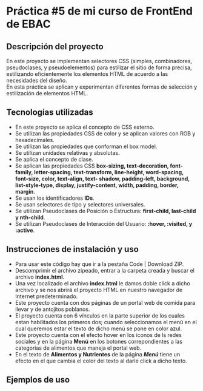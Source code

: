 <h1>Práctica #5 de mi curso de FrontEnd de EBAC</h1>
<h2>Descripción del proyecto</h2>
En este proyecto se implementan selectores CSS (simples, combinadores, pseudoclases, y pseudoelementos) para estilizar el sitio de forma precisa, estilizando eficientemente los elementos HTML de acuerdo a las necesidades del diseño.
<br>
En esta práctica se aplican y experimentan diferentes formas de selección y estilización de elementos HTML.
<h2>Tecnologías utilizadas</h2>
<ul>
  <li>En este proyecto se aplica el concepto de CSS externo.</li>
  <li>Se utilizan las propiedades CSS de color y se aplican valores con RGB y hexadecimales.</li>
  <li>Se utilizan las propiedades que conforman el box model.</li>
  <li>Se utilizan unidades relativas y absolutas.</li>
  <li>Se aplica el concepto de clase.</li>
  <li>Se aplican las propiedades CSS <strong>box-sizing, text-decoration, font-family, letter-spacing, text-transform, line-height, word-spacing, font-size, color, text-align, text-    shadow, padding-left, background, list-style-type, display, justify-content, width, padding, border, margin</strong>.</li>
<li>Se usan los identificadores <b>IDs</b>.</li>
<li>Se usan selectores de tipo y selectores universales.</li>
<li>Se utilizan Pseudoclases de Posición o Estructura: <b>first-child, last-child y nth-child</b>.</li>
<li>Se utilizan Pseudoclases de Interacción del Usuario: <b>:hover, :visited, y :active</b>.</li>
</ul>
<h2>Instrucciones de instalación y uso</h2>
<ul>
  <li>Para usar este código hay que ir a la pestaña Code | Download ZIP.</li>
  <li>Descomprimir el archivo zipeado, entrar a la carpeta creada y buscar el archivo <b>index.html</b>.</li>
  <li>Una vez localizado el archivo <b>index.html</b> le damos doble click a dicho archivo y se nos abrirá el proyecto HTML en nuestro navegador de Internet predeterminado.</li>
  <li>Este proyecto cuenta con dos páginas de un portal web de comida para llevar y de antojitos poblanos.</b></li>
  <li>El proyecto cuenta con 6 vínculos en la parte superior de los cuales estan habilitados los primeros dos; cuando seleccionamos el menú en el cual queremos estar el texto de dicho menú se pone en color azul.</li>
  <li>Este proyecto cuenta con el efecto hover en los iconos de ls redes sociales y en la página <b>Menú</b> en los botones correpondientes a las categorias de alimentos que maneja el portal web.</li>
  <li>En el texto de <b>Alimentos y Nutrientes</b> de la página <b><em>Menú</em></b> tiene un efecto en el que cambia el color del texto al darle click a dicho texto.</li>
</ul>
<h2>Ejemplos de uso</h2>
